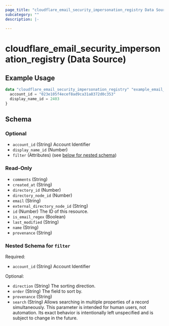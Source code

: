 ```yaml
---
page_title: "cloudflare_email_security_impersonation_registry Data Source - Cloudflare"
subcategory: ""
description: |-
  
---
```


# cloudflare_email_security_impersonation_registry (Data Source)



## Example Usage

```terraform
data "cloudflare_email_security_impersonation_registry" "example_email_security_impersonation_registry" {
  account_id = "023e105f4ecef8ad9ca31a8372d0c353"
  display_name_id = 2403
}
```

<!-- schema generated by tfplugindocs -->
## Schema

### Optional

- `account_id` (String) Account Identifier
- `display_name_id` (Number)
- `filter` (Attributes) (see [below for nested schema](#nestedatt--filter))

### Read-Only

- `comments` (String)
- `created_at` (String)
- `directory_id` (Number)
- `directory_node_id` (Number)
- `email` (String)
- `external_directory_node_id` (String)
- `id` (Number) The ID of this resource.
- `is_email_regex` (Boolean)
- `last_modified` (String)
- `name` (String)
- `provenance` (String)

<a id="nestedatt--filter"></a>
### Nested Schema for `filter`

Required:

- `account_id` (String) Account Identifier

Optional:

- `direction` (String) The sorting direction.
- `order` (String) The field to sort by.
- `provenance` (String)
- `search` (String) Allows searching in multiple properties of a record simultaneously.
This parameter is intended for human users, not automation. Its exact
behavior is intentionally left unspecified and is subject to change
in the future.


